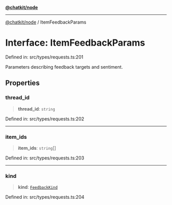 [**@chatkit/node**](../README.md)

***

[@chatkit/node](../README.md) / ItemFeedbackParams

# Interface: ItemFeedbackParams

Defined in: src/types/requests.ts:201

Parameters describing feedback targets and sentiment.

## Properties

### thread\_id

> **thread\_id**: `string`

Defined in: src/types/requests.ts:202

***

### item\_ids

> **item\_ids**: `string`[]

Defined in: src/types/requests.ts:203

***

### kind

> **kind**: [`FeedbackKind`](../type-aliases/FeedbackKind.md)

Defined in: src/types/requests.ts:204
